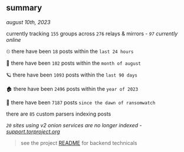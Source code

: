 
## summary
_august 10th, 2023_

currently tracking `155` groups across `276` relays & mirrors - _`97` currently online_

⏲ there have been `18` posts within the `last 24 hours`

🦈 there have been `102` posts within the `month of august`

🪐 there have been `1093` posts within the `last 90 days`

🏚 there have been `2496` posts within the `year of 2023`

🦕 there have been `7187` posts `since the dawn of ransomwatch`

there are `85` custom parsers indexing posts

_`20` sites using v2 onion services are no longer indexed - [support.torproject.org](https://support.torproject.org/onionservices/v2-deprecation/)_

> see the project [README](https://github.com/joshhighet/ransomwatch#ransomwatch--) for backend technicals
